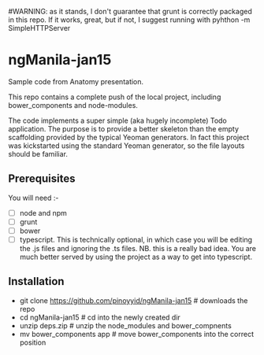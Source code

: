 #WARNING: as it stands, I don't guarantee that grunt is correctly packaged in this repo. If it works, great, but if not, I suggest running with pyhthon -m SimpleHTTPServer 

# ngManila-jan15
Sample code from Anatomy presentation.

This repo contains a complete push of the local project, including bower_components and node-modules. 

The code implements a super simple (aka hugely incomplete) Todo application. 
The purpose is to provide a better skeleton than the empty scaffolding provided by the typical Yeoman generators. 
In fact this project was kickstarted using the standard Yeoman generator, so the file layouts should be familiar.

## Prerequisites
You will need :-
- [ ] node and npm
- [ ] grunt
- [ ] bower
- [ ] typescript. This is technically optional, in which case you will be editing the .js files and ignoring the .ts files. NB. this is a really bad idea. You are much better served by using the project as a way to get into typescript.

## Installation
 - git clone https://github.com/pinoyyid/ngManila-jan15    # downloads the repo
 - cd ngManila-jan15                                       # cd into the newly created dir
 - unzip deps.zip                                          # unzip the node_modules and bower_compnents
 - mv bower_components app                                 # move bower_components into the correct position
 
